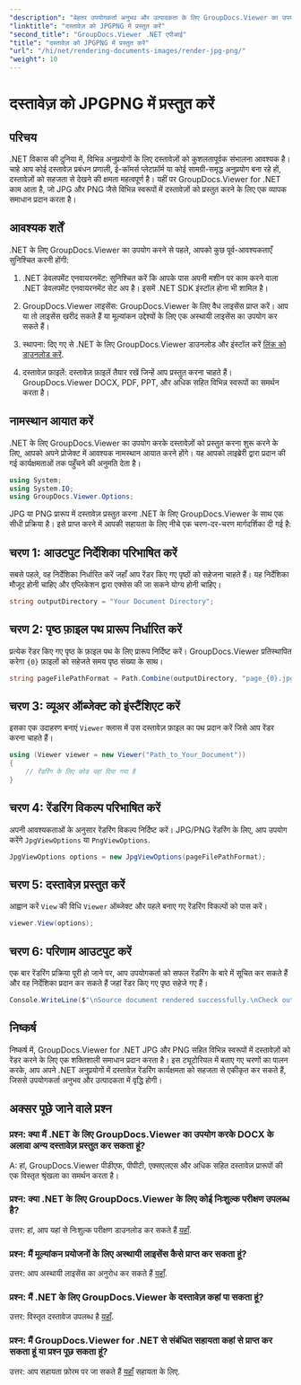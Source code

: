 ```yaml
---
"description": "बेहतर उपयोगकर्ता अनुभव और उत्पादकता के लिए GroupDocs.Viewer का उपयोग करके .NET में JPG/PNG में दस्तावेज़ों को सहजता से प्रस्तुत करने का तरीका जानें।"
"linktitle": "दस्तावेज़ को JPGPNG में प्रस्तुत करें"
"second_title": "GroupDocs.Viewer .NET एपीआई"
"title": "दस्तावेज़ को JPGPNG में प्रस्तुत करें"
"url": "/hi/net/rendering-documents-images/render-jpg-png/"
"weight": 10
---
```


# दस्तावेज़ को JPGPNG में प्रस्तुत करें

## परिचय

.NET विकास की दुनिया में, विभिन्न अनुप्रयोगों के लिए दस्तावेज़ों को कुशलतापूर्वक संभालना आवश्यक है। चाहे आप कोई दस्तावेज़ प्रबंधन प्रणाली, ई-कॉमर्स प्लेटफ़ॉर्म या कोई सामग्री-समृद्ध अनुप्रयोग बना रहे हों, दस्तावेज़ों को सहजता से देखने की क्षमता महत्वपूर्ण है। यहीं पर GroupDocs.Viewer for .NET काम आता है, जो JPG और PNG जैसे विभिन्न स्वरूपों में दस्तावेज़ों को प्रस्तुत करने के लिए एक व्यापक समाधान प्रदान करता है।

## आवश्यक शर्तें

.NET के लिए GroupDocs.Viewer का उपयोग करने से पहले, आपको कुछ पूर्व-आवश्यकताएँ सुनिश्चित करनी होंगी:

1. .NET डेवलपमेंट एनवायरनमेंट: सुनिश्चित करें कि आपके पास अपनी मशीन पर काम करने वाला .NET डेवलपमेंट एनवायरनमेंट सेट अप है। इसमें .NET SDK इंस्टॉल होना भी शामिल है।

2. GroupDocs.Viewer लाइसेंस: GroupDocs.Viewer के लिए वैध लाइसेंस प्राप्त करें। आप या तो लाइसेंस खरीद सकते हैं या मूल्यांकन उद्देश्यों के लिए एक अस्थायी लाइसेंस का उपयोग कर सकते हैं।

3. स्थापना: दिए गए से .NET के लिए GroupDocs.Viewer डाउनलोड और इंस्टॉल करें [लिंक को डाउनलोड करें](https://releases.groupdocs.com/viewer/net/).

4. दस्तावेज़ फ़ाइलें: दस्तावेज़ फ़ाइलें तैयार रखें जिन्हें आप प्रस्तुत करना चाहते हैं। GroupDocs.Viewer DOCX, PDF, PPT, और अधिक सहित विभिन्न स्वरूपों का समर्थन करता है।

## नामस्थान आयात करें

.NET के लिए GroupDocs.Viewer का उपयोग करके दस्तावेज़ों को प्रस्तुत करना शुरू करने के लिए, आपको अपने प्रोजेक्ट में आवश्यक नामस्थान आयात करने होंगे। यह आपको लाइब्रेरी द्वारा प्रदान की गई कार्यक्षमताओं तक पहुँचने की अनुमति देता है।

```csharp
using System;
using System.IO;
using GroupDocs.Viewer.Options;
```

JPG या PNG प्रारूप में दस्तावेज़ प्रस्तुत करना .NET के लिए GroupDocs.Viewer के साथ एक सीधी प्रक्रिया है। इसे प्राप्त करने में आपकी सहायता के लिए नीचे एक चरण-दर-चरण मार्गदर्शिका दी गई है:

## चरण 1: आउटपुट निर्देशिका परिभाषित करें

सबसे पहले, वह निर्देशिका निर्धारित करें जहाँ आप रेंडर किए गए पृष्ठों को सहेजना चाहते हैं। यह निर्देशिका मौजूद होनी चाहिए और एप्लिकेशन द्वारा एक्सेस की जा सकने योग्य होनी चाहिए।

```csharp
string outputDirectory = "Your Document Directory";
```

## चरण 2: पृष्ठ फ़ाइल पथ प्रारूप निर्धारित करें

प्रत्येक रेंडर किए गए पृष्ठ के फ़ाइल पथ के लिए प्रारूप निर्दिष्ट करें। GroupDocs.Viewer प्रतिस्थापित करेगा `{0}` फ़ाइलों को सहेजते समय पृष्ठ संख्या के साथ।

```csharp
string pageFilePathFormat = Path.Combine(outputDirectory, "page_{0}.jpg");
```

## चरण 3: व्यूअर ऑब्जेक्ट को इंस्टैंशिएट करें

इसका एक उदाहरण बनाएं `Viewer` क्लास में उस दस्तावेज़ फ़ाइल का पथ प्रदान करें जिसे आप रेंडर करना चाहते हैं।

```csharp
using (Viewer viewer = new Viewer("Path_to_Your_Document"))
{
    // रेंडरिंग के लिए कोड यहां दिया गया है
}
```

## चरण 4: रेंडरिंग विकल्प परिभाषित करें

अपनी आवश्यकताओं के अनुसार रेंडरिंग विकल्प निर्दिष्ट करें। JPG/PNG रेंडरिंग के लिए, आप उपयोग करेंगे `JpgViewOptions` या `PngViewOptions`.

```csharp
JpgViewOptions options = new JpgViewOptions(pageFilePathFormat);
```

## चरण 5: दस्तावेज़ प्रस्तुत करें

आह्वान करें `View` की विधि `Viewer` ऑब्जेक्ट और पहले बनाए गए रेंडरिंग विकल्पों को पास करें।

```csharp
viewer.View(options);
```

## चरण 6: परिणाम आउटपुट करें

एक बार रेंडरिंग प्रक्रिया पूरी हो जाने पर, आप उपयोगकर्ता को सफल रेंडरिंग के बारे में सूचित कर सकते हैं और वह निर्देशिका प्रदान कर सकते हैं जहां रेंडर किए गए पृष्ठ सहेजे गए हैं।

```csharp
Console.WriteLine($"\nSource document rendered successfully.\nCheck output in {outputDirectory}.");
```

## निष्कर्ष

निष्कर्ष में, GroupDocs.Viewer for .NET JPG और PNG सहित विभिन्न स्वरूपों में दस्तावेज़ों को रेंडर करने के लिए एक शक्तिशाली समाधान प्रदान करता है। इस ट्यूटोरियल में बताए गए चरणों का पालन करके, आप अपने .NET अनुप्रयोगों में दस्तावेज़ रेंडरिंग कार्यक्षमता को सहजता से एकीकृत कर सकते हैं, जिससे उपयोगकर्ता अनुभव और उत्पादकता में वृद्धि होगी।

## अक्सर पूछे जाने वाले प्रश्न

### प्रश्न: क्या मैं .NET के लिए GroupDocs.Viewer का उपयोग करके DOCX के अलावा अन्य दस्तावेज़ प्रस्तुत कर सकता हूं?

A: हां, GroupDocs.Viewer पीडीएफ, पीपीटी, एक्सएलएस और अधिक सहित दस्तावेज़ प्रारूपों की एक विस्तृत श्रृंखला का समर्थन करता है।

### प्रश्न: क्या .NET के लिए GroupDocs.Viewer के लिए कोई निःशुल्क परीक्षण उपलब्ध है?

उत्तर: हां, आप यहां से निःशुल्क परीक्षण डाउनलोड कर सकते हैं [यहाँ](https://releases.groupdocs.com/).

### प्रश्न: मैं मूल्यांकन प्रयोजनों के लिए अस्थायी लाइसेंस कैसे प्राप्त कर सकता हूं?

उत्तर: आप अस्थायी लाइसेंस का अनुरोध कर सकते हैं [यहाँ](https://purchase.groupdocs.com/temporary-license/).

### प्रश्न: मैं .NET के लिए GroupDocs.Viewer के दस्तावेज़ कहां पा सकता हूं?

उत्तर: विस्तृत दस्तावेज उपलब्ध है [यहाँ](https://tutorials.groupdocs.com/viewer/net/).

### प्रश्न: मैं GroupDocs.Viewer for .NET से संबंधित सहायता कहां से प्राप्त कर सकता हूं या प्रश्न पूछ सकता हूं?

उत्तर: आप सहायता फ़ोरम पर जा सकते हैं [यहाँ](https://forum.groupdocs.com/c/viewer/9) सहायता के लिए.